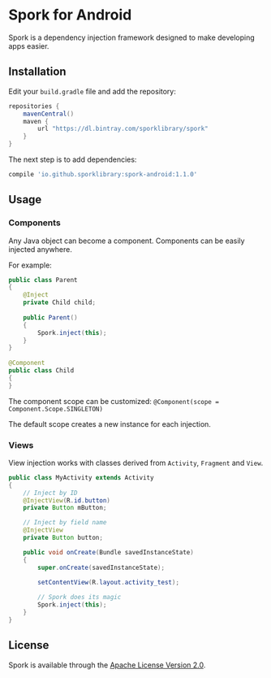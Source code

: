 # Spork for Android
Spork is a dependency injection framework designed to make developing apps easier.

## Installation

Edit your `build.gradle` file and add the repository:

```groovy
repositories {
    mavenCentral()
    maven {
        url "https://dl.bintray.com/sporklibrary/spork"
    }
}
```

The next step is to add dependencies:

```groovy
compile 'io.github.sporklibrary:spork-android:1.1.0'
```

## Usage

### Components

Any Java object can become a component. Components can be easily injected anywhere.

For example:

```java
public class Parent
{
    @Inject
    private Child child;
 
    public Parent()
    {
        Spork.inject(this);
    }
}
 
@Component
public class Child
{
}
```

The component scope can be customized: `@Component(scope = Component.Scope.SINGLETON)`

The default scope creates a new instance for each injection.

### Views

View injection works with classes derived from `Activity`, `Fragment` and `View`.

```java
public class MyActivity extends Activity
{
	// Inject by ID
	@InjectView(R.id.button)
	private Button mButton;

	// Inject by field name
	@InjectView
	private Button button;

	public void onCreate(Bundle savedInstanceState)
	{
		super.onCreate(savedInstanceState);

		setContentView(R.layout.activity_test);
		
		// Spork does its magic
		Spork.inject(this);
	}
}
```

## License

Spork is available through the [Apache License Version 2.0](http://www.apache.org/licenses/LICENSE-2.0).
